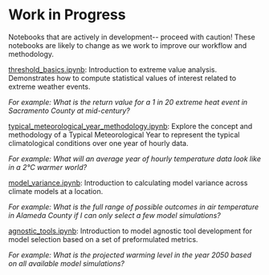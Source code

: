 Work in Progress
================

Notebooks that are actively in development-- proceed with caution! These notebooks are likely to change as we work to improve our workflow and methodology.

[threshold_basics.ipynb](threshold_basics.ipynb): Introduction to extreme value analysis. Demonstrates how to compute statistical values of interest related to extreme weather events.  

*For example: What is the return value for a 1 in 20 extreme heat event in Sacramento County at mid-century?*

[typical_meteorological_year_methodology.ipynb](typical_meteorological_year_methodology.ipynb): Explore the concept and methodology of a Typical Meteorological Year to represent the typical climatological conditions over one year of hourly data.  

*For example: What will an average year of hourly temperature data look like in a 2°C warmer world?*

[model_variance.ipynb](model_variance.ipynb): Introduction to calculating model variance across climate models at a location.  

*For example: What is the full range of possible outcomes in air temperature in Alameda County if I can only select a few model simulations?*

[agnostic_tools.ipynb](agnostic_tools.ipynb): Introduction to model agnostic tool development for model selection based on a set of preformulated metrics.  

*For example: What is the projected warming level in the year 2050 based on all available model simulations?*

